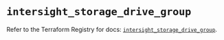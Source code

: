 # `intersight_storage_drive_group`

Refer to the Terraform Registry for docs: [`intersight_storage_drive_group`](https://registry.terraform.io/providers/ciscodevnet/intersight/1.0.71/docs/resources/storage_drive_group).
